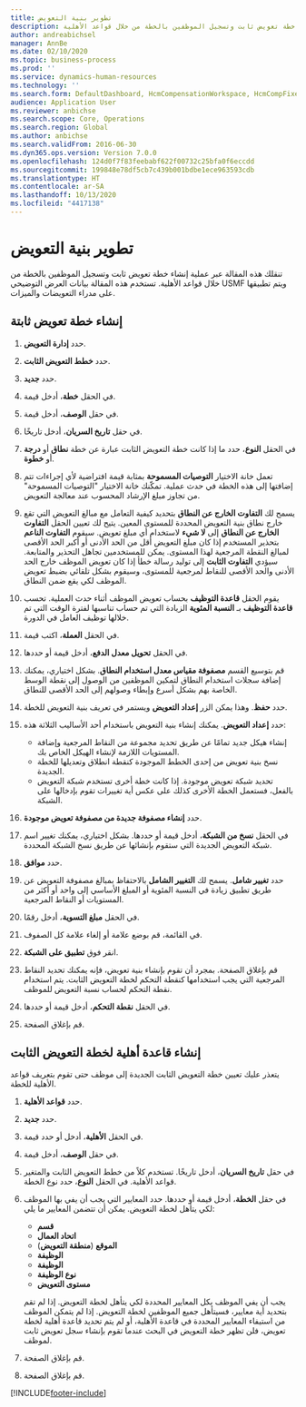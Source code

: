 ```yaml
---
title: تطوير بنية التعويض
description: تنقلك هذه المقالة عبر عملية إنشاء خطة تعويض ثابت وتسجيل الموظفين بالخطة من خلال قواعد الأهلية.
author: andreabichsel
manager: AnnBe
ms.date: 02/10/2020
ms.topic: business-process
ms.prod: ''
ms.service: dynamics-human-resources
ms.technology: ''
ms.search.form: DefaultDashboard, HcmCompensationWorkspace, HcmCompFixedPlansPart, HRMCompFixedPlanTable, HRMCompCreateGridDialog, HRCCompGridView, HRMCompEligibility,  HRCCompGrid
audience: Application User
ms.reviewer: anbichse
ms.search.scope: Core, Operations
ms.search.region: Global
ms.author: anbichse
ms.search.validFrom: 2016-06-30
ms.dyn365.ops.version: Version 7.0.0
ms.openlocfilehash: 124d0f7f83feebabf622f00732c25bfa0f6eccdd
ms.sourcegitcommit: 199848e78df5cb7c439b001bdbe1ece963593cdb
ms.translationtype: HT
ms.contentlocale: ar-SA
ms.lasthandoff: 10/13/2020
ms.locfileid: "4417138"
---
```

# <a name="develop-a-compensation-structure"></a>تطوير بنية التعويض

تنقلك هذه المقالة عبر عملية إنشاء خطة تعويض ثابت وتسجيل الموظفين بالخطة من خلال قواعد الأهلية. تستخدم هذه المقالة بيانات العرض التوضيحي USMF ويتم تطبيقها على مدراء التعويضات والميزات.

## <a name="create-a-fixed-compensation-plan"></a>إنشاء خطة تعويض ثابتة

1. حدد **إدارة التعويض**.

2. حدد **خطط التعويض الثابت**.

3. حدد **جديد**.

4. في الحقل **خطة**، أدخل قيمة.

5. في حقل **الوصف**، أدخل قيمة.

6. في حقل **تاريخ السريان**، أدخل تاريخًا.

7. في الحقل **النوع**، حدد ما إذا كانت خطة التعويض الثابت عبارة عن خطة **نطاق** أو **درجة** أو **خطوة**.

8. تعمل خانة الاختيار **التوصيات المسموحة** بمثابة قيمة افتراضية لأي إجراءات تتم إضافتها إلى هذه الخطة في حدث عملية. تمكّنك خانة الاختيار "التوصيات المسموحة" من تجاوز مبلغ الإرشاد المحسوب عند معالجة التعويض.

9. يسمح لك **التفاوت الخارج عن النطاق** بتحديد كيفية التعامل مع مبالغ التعويض التي تقع خارج نطاق بنية التعويض المحددة للمستوى المعين. يتيح لك تعيين الحقل **‏‫التفاوت الخارج عن النطاق‬** إلى **لا شيء** لاستخدام أي مبلغ تعويض. سيقوم **التفاوت الناعم** بتحذير المستخدم إذا كان مبلغ التعويض أقل من الحد الأدنى أو أكبر الحد الأقصى لمبالغ النقطة المرجعية لهذا المستوى. يمكن للمستخدمين تجاهل التحذير والمتابعة. سيؤدي **التفاوت الثابت** إلى توليد رسالة خطأ إذا كان تعويض الموظف خارج الحد الأدنى والحد الأقصى للنقاط لمرجعية للمستوى، وسيقوم بشكل تلقائي بضبط تعويض الموظف لكي يقع ضمن النطاق.

10. يقوم الحقل **قاعدة التوظيف** بحساب تعويض الموظف أثناء حدث العملية. تحسب **قاعدة التوظيف** بـ **النسبة المئوية** الزيادة التي تم حساب تناسبها لفترة الوقت التي تم خلالها توظيف العامل في الدورة.

11. في الحقل **العملة**، اكتب قيمة.

12. في الحقل **تحويل معدل الدفع**، أدخل قيمة أو حددها.

13. قم بتوسيع القسم **مصفوفة مقياس معدل استخدام النطاق**. بشكل اختياري، يمكنك إضافة سجلات استخدام النطاق لتمكين الموظفين من الوصول إلى نقطة الوسط الخاصة بهم بشكل أسرع وإبطاء وصولهم إلى الحد الأقصى للنطاق.

14. حدد **حفظ**. وهذا يمكن الزر **إعداد التعويض** ويستمر في تعريف بنية التعويض للخطة.

15. حدد **إعداد التعويض**. يمكنك إنشاء بنية التعويض باستخدام أحد الأساليب الثلاثة هذه:

    - إنشاء هيكل جديد تمامًا عن طريق تحديد مجموعة من النقاط المرجعية وإضافة المستويات اللازمة لإنشاء الهيكل الخاص بك.
    - نسخ بنية تعويض من إحدى الخطط الموجودة كنقطة انطلاق وتعديلها للخطة الجديدة.
    - تحديد شبكة تعويض موجودة. إذا كانت خطة أخرى تستخدم شبكة التعويض بالفعل، فستعمل الخطة الأخرى كذلك على عكس أية تغييرات تقوم بإدخالها على الشبكة.

16. حدد **إنشاء مصفوفة جديدة من مصفوفة تعويض موجودة**.

17. في الحقل **نسخ من الشبكة**، أدخل قيمة أو حددها. بشكل اختياري، يمكنك تغيير اسم شبكة التعويض الجديدة التي ستقوم بإنشائها عن طريق نسخ الشبكة المحددة.

18. حدد **موافق**.

19. حدد **تغيير شامل**. يسمح لك **التغيير الشامل** بالاحتفاظ بمبالغ مصفوفة التعويض عن طريق تطبيق زيادة في النسبة المئوية أو المبلغ الأساسي إلى واحد أو أكثر من المستويات أو النقاط المرجعية.

20. في الحقل **مبلغ التسوية**، أدخل رقمًا.

21. في القائمة، قم بوضع علامة أو إلغاء علامة كل الصفوف.

22. انقر فوق **تطبيق على الشبكة**.

23. قم بإغلاق الصفحة. بمجرد أن تقوم بإنشاء بنية تعويض، فإنه يمكنك تحديد النقاط المرجعية التي يجب استخدامها كنقطة التحكم لخطة التعويض الثابت. يتم استخدام نقطة التحكم لحساب نسبة التعويض للموظف.

24. في الحقل **نقطة التحكم**، أدخل قيمة أو حددها.

25. قم بإغلاق الصفحة.

## <a name="create-an-eligibility-rule-for-the-fixed-compensation-plan"></a>إنشاء قاعدة أهلية لخطة التعويض الثابت

يتعذر عليك تعيين خطة التعويض الثابت الجديدة إلى موظف حتى تقوم بتعريف قواعد الأهلية للخطة.  

1. حدد **قواعد الأهلية**.

2. حدد **جديد**.

3. في الحقل **الأهلية**، أدخل أو حدد قيمة.

4. في حقل **الوصف**، أدخل قيمة.

5. في حقل **تاريخ السريان**، أدخل تاريخًا. تستخدم كلاً من خطط التعويض الثابت والمتغير قواعد الأهلية. في الحقل **النوع**، حدد نوع الخطة.

6. في حقل **الخطة**، أدخل قيمة أو حددها. حدد المعايير التي يجب أن يفي بها الموظف لكي يتأهل لخطة التعويض. يمكن أن تتضمن المعايير ما يلي:

    - **قسم**
    - **اتحاد العمال**
    - **الموقع** (**منطقة التعويض**)
    - **الوظيفة**
    - **الوظيفة**
    - **نوع الوظيفة**
    - **مستوى التعويض**
    
    يجب أن يفي الموظف بكل المعايير المحددة لكي يتأهل لخطة التعويض. إذا لم تقم بتحديد أية معايير، فسيتأهل جميع الموظفين لخطة التعويض. إذا لم يتمكن الموظف من استيفاء المعايير المحددة في قاعدة الأهلية، أو لم يتم تحديد قاعدة أهلية لخطة تعويض، فلن تظهر خطة التعويض في البحث عندما تقوم بإنشاء سجل تعويض ثابت لموظف.

7. قم بإغلاق الصفحة.

8. قم بإغلاق الصفحة.



[!INCLUDE[footer-include](../includes/footer-banner.md)]